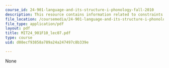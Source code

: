 ```yaml
---
course_id: 24-901-language-and-its-structure-i-phonology-fall-2010
description: This resource contains information related to constraints.
file_location: /coursemedia/24-901-language-and-its-structure-i-phonology-fall-2010/d08ecf93858a789a24a247497c8b339e_MIT24_901F10_lec07.pdf
file_type: application/pdf
layout: pdf
title: MIT24_901F10_lec07.pdf
type: course
uid: d08ecf93858a789a24a247497c8b339e

---
```

None
